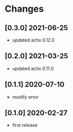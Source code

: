 # Changes

## [0.3.0] 2021-06-25

* updated actix 0.12.0

## [0.2.0] 2021-03-25

* updated actix 0.11.0
## [0.1.1] 2020-07-10

* modify error

## [0.1.0] 2020-02-27

* first release